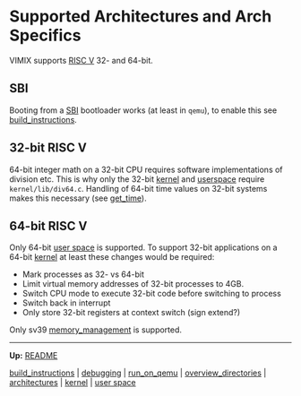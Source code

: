 # Supported Architectures and Arch Specifics

VIMIX supports [RISC V](riscv/RISCV.md) 32- and 64-bit.


## SBI

Booting from a [SBI](riscv/SBI.md) bootloader works (at least in `qemu`), to enable this see [build_instructions](build_instructions.md). 


## 32-bit RISC V

64-bit integer math on a 32-bit CPU requires software implementations of division etc. This is why only the 32-bit [kernel](../kernel.md) and [userspace](../../userspace/userspace.md) require `kernel/lib/div64.c`. Handling of 64-bit time values on 32-bit systems makes this necessary (see [get_time](kernel/syscalls/get_time.md)).


## 64-bit RISC V

Only 64-bit [user space](userspace/userspace.md) is supported.
To support 32-bit applications on a 64-bit [kernel](kernel/kernel.md) at least these changes would be required:
- Mark processes as 32- vs 64-bit
- Limit virtual memory addresses of 32-bit processes to 4GB.
- Switch CPU mode to execute 32-bit code before switching to process
- Switch back in interrupt
- Only store 32-bit registers at context switch (sign extend?)

Only sv39 [memory_management](kernel/mm/memory_management.md) is supported.


---
**Up:** [README](../README.md)

[build_instructions](build_instructions.md) | [debugging](debugging.md) | [run_on_qemu](run_on_qemu.md) | [overview_directories](overview_directories.md) | [architectures](architectures.md) | [kernel](kernel/kernel.md) | [user space](userspace/userspace.md)
